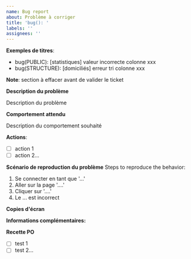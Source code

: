 ```yaml
---
name: Bug report
about: Problème à corriger
title: 'bug(): '
labels: ''
assignees: ''
---
```


__Exemples de titres__:

- bug(PUBLIC): [statistiques] valeur incorrecte colonne xxx
- bug(STRUCTURE): [domiciliés] erreur tri colonne xxx

__Note__: section à effacer avant de valider le ticket

**Description du problème**

Description du problème

**Comportement attendu**

Description du comportement souhaité

__Actions__:

- [ ] action 1
- [ ] action 2...

**Scénario de reproduction du problème**
Steps to reproduce the behavior:

1. Se connecter en tant que '...'
2. Aller sur la page '....'
3. Cliquer sur '....'
4. Le ... est incorrect

**Copies d'écran**

**Informations complémentaires:**

**Recette PO**

- [ ] test 1
- [ ] test 2...
